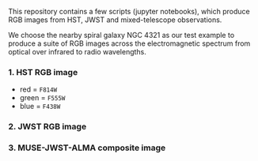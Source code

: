 This repository contains a few scripts (jupyter notebooks), which produce RGB images from HST, JWST and mixed-telescope observations.

We choose the nearby spiral galaxy NGC 4321 as our test example to produce a suite of RGB images across the electromagnetic spectrum from optical over infrared to radio wavelengths.

### 1. HST RGB image

* red = `F814W`
* green = `F555W`
* blue = `F438W`

### 2. JWST RGB image


### 3. MUSE-JWST-ALMA composite image
